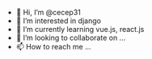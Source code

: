 - 👋 Hi, I’m @cecep31
- 👀 I’m interested in django
- 🌱 I’m currently learning vue.js, react.js
- 💞️ I’m looking to collaborate on ...
- 📫 How to reach me ...

<!---
cecep31/cecep31 is a ✨ special ✨ repository because its `README.md` (this file) appears on your GitHub profile.
You can click the Preview link to take a look at your changes.
--->
